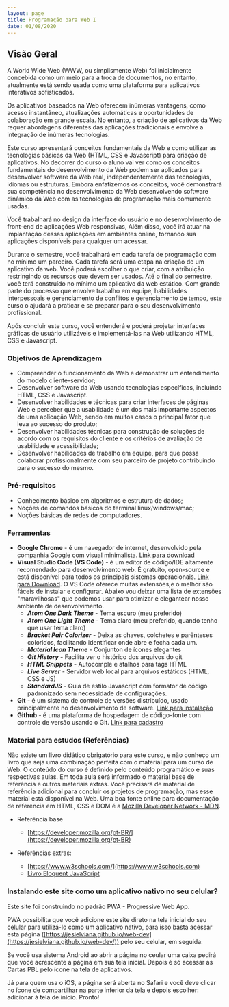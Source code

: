 ```yaml
---
layout: page
title: Programação para Web I
date: 01/08/2020
---
```


## Visão Geral

A World Wide Web (WWW, ou simplismente Web) foi inicialmente concebida como um meio para a troca de documentos, no entanto, atualmente está sendo usada como uma plataforma para aplicativos interativos sofisticados. 

Os aplicativos baseados na Web oferecem inúmeras vantagens, como acesso instantâneo, atualizações automáticas e oportunidades de colaboração em grande escala. No entanto, a criação de aplicativos da Web requer abordagens diferentes das aplicações tradicionais e envolve a integração de inúmeras tecnologias. 

Este curso apresentará conceitos fundamentais da Web e como utilizar as tecnologias básicas da Web (HTML, CSS e Javascript) para criação de aplicativos.  No decorrer do curso o aluno vai ver como os conceitos fundamentais do desenvolvimento da Web podem ser aplicados para desenvolver software da Web real, independentemente das tecnologias, idiomas ou estruturas. Embora enfatizemos os conceitos, você demonstrará sua competência no desenvolvimento da Web desenvolvendo software dinâmico da Web com as tecnologias de programação mais comumente usadas.

Você trabalhará no design da interface do usuário e no desenvolvimento de front-end de aplicações Web responsivas, Além disso, você irá atuar na implantação dessas aplicações em ambientes online, tornando sua aplicações disponíveis para qualquer um acessar. 

Durante o semestre, você trabalhará em cada tarefa de programação com no mínimo um parceiro. Cada tarefa será uma etapa na criação de um aplicativo da web. Você poderá escolher o que criar, com a atribuição restringindo os recursos que devem ser usados. Até o final do semestre, você terá construído no mínimo um aplicativo da web estático. Com grande parte do processo que envolve trabalho em equipe, habilidades interpessoais e gerenciamento de conflitos e gerenciamento de tempo, este curso o ajudará a praticar e se preparar para o seu desenvolvimento profissional.

Após concluir este curso, você entenderá e poderá projetar interfaces gráficas de usuário utilizáveis ​​e implementá-las na Web utilizando HTML, CSS e Javascript.

### Objetivos de Aprendizagem
- Compreender o funcionamento da Web e demonstrar um entendimento do modelo cliente-servidor;
- Desenvolver software da Web usando tecnologias específicas, incluindo HTML, CSS e Javascript.
- Desenvolver habilidades e técnicas para criar interfaces de páginas Web e perceber que a usabilidade é um dos mais importante aspectos de uma aplicação Web, sendo em muitos casos o principal fator que leva ao sucesso do produto;
- Desenvolver habilidades técnicas para construção de soluções de acordo com os requisitos do cliente e os critérios de avaliação de usabilidade e acessibilidade;
- Desenvolver habilidades de trabalho em equipe, para que possa colaborar profissionalmente com seu parceiro de projeto contribuindo para o sucesso do mesmo.

### Pré-requisitos
- Conhecimento básico em algoritmos e estrutura de dados;
- Noções de comandos básicos do terminal linux/windows/mac;
- Noções básicas de redes de computadores.

### Ferramentas
- **Google Chrome** - é um navegador de internet, desenvolvido pela companhia Google com visual minimalista. [Link para download](https://www.google.com/intl/pt-BR/chrome/)
- **Visual Studio Code (VS Code)** - é um editor de código/IDE altamente recomendado para desenvolvimento web. É gratuito, open-source e está disponível para todos os principais sistemas operacionais. [Link para Download](https://code.visualstudio.com/). O VS Code oferece muitas extensões,e o melhor são fáceis de instalar e configurar. Abaixo vou deixar uma lista de extensões "maravilhosas" que podemos usar para otimizar e elegantear nosso ambiente de desenvolvimento.
  - ***Atom One Dark Theme*** - Tema escuro (meu preferido)
  - ***Atom One Light Theme*** - Tema claro (meu preferido, quando tenho que usar tema claro)
  - ***Bracket Pair Colorizer*** - Deixa as chaves, colchetes e parênteses coloridos, facilitando identificar onde abre e fecha cada um.
  - ***Material Icon Theme*** - Conjunton de ícones elegantes
  - ***Git History*** - Facilita ver o histórico dos arquivos do git
  - ***HTML Snippets*** - Autocomple e atalhos para tags HTML
  - ***Live Server*** - Servidor web local para arquivos estáticos (HTML, CSS e JS)
  - ***StandardJS*** - Guia de estilo Javascript com formator de código padronizado sem necessidade de configurações. 
- **Git** - é um sistema de controle de versões distribuído, usado principalmente no desenvolvimento de software. [Link para instalação](https://git-scm.com/book/pt-br/v2/Come%C3%A7ando-Instalando-o-Git)
- **Github** - é uma plataforma de hospedagem de código-fonte com controle de versão usando o Git. [Link para cadastro](https://github.com/join) 

### Material para estudos (Referências)

Não existe um livro didático obrigatório para este curso, e não conheço um livro que seja uma combinação perfeita com o material para um curso de Web. O conteúdo do curso é definido pelo conteúdo programático e suas respectivas aulas. Em toda aula será informado o material base de referência e outros materiais extras. Você precisará de material de referência adicional para concluir os projetos de programação, mas esse material está disponível na Web. Uma boa fonte online para documentação de referência em HTML, CSS e DOM é a [Mozilla Developer Network - MDN](https://developer.mozilla.org/pt-BR/).

- Referência base
  - [https://developer.mozilla.org/pt-BR/](https://developer.mozilla.org/pt-BR)

- Referências extras:
  - [https://www.w3schools.com/](https://www.w3schools.com)
  - [Livro Eloquent JavaScript](https://braziljs.github.io/eloquente-javascript/)

<!-- - [https://origamid.com/projetos/flexbox-guia-completo](https://origamid.com/projetos/flexbox-guia-completo/)
- [https://www.origamid.com/projetos/css-grid-layout-guia-completo](https://www.origamid.com/projetos/css-grid-layout-guia-completo/) -->

### Instalando este site como um aplicativo nativo no seu celular?

Este site foi construindo no padrão PWA - Progressive Web App.

PWA possibilita que você adicione este site direto na tela inicial do seu celular para utilizá-lo como um aplicativo nativo, para isso basta acessar esta página ([https://jesielviana.github.io/web-dev](https://jesielviana.github.io/web-dev/)) pelo seu celular, em seguida:

Se você usa sistema Android ao abrir a página no ceular uma caixa pedirá que você acrescente a página em sua tela inicial. Depois é só acessar as Cartas PBL pelo ícone na tela de aplicativos.

Já para quem usa o iOS, a página será aberta no Safari e você deve clicar no ícone de compartilhar na parte inferior da tela e depois escolher: adicionar à tela de início. Pronto!